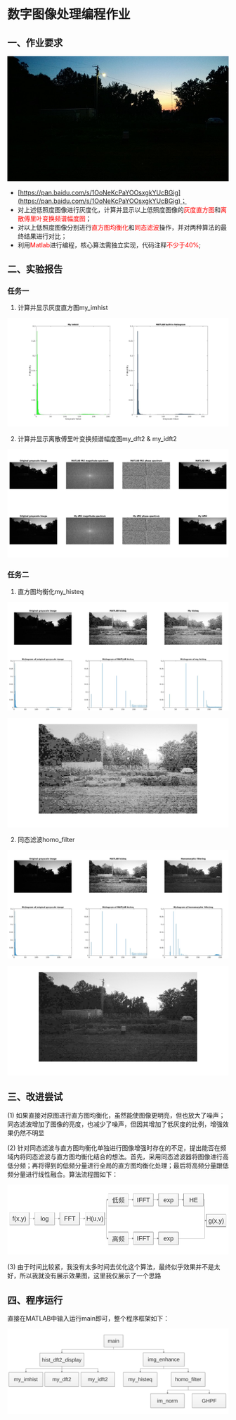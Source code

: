 # 数字图像处理编程作业
## 一、作业要求

![低照度图像](./report/低照度图像.jpg)

- [https://pan.baidu.com/s/1OoNeKcPaYOOsxgkYUcBGig](https://pan.baidu.com/s/1OoNeKcPaYOOsxgkYUcBGig)；
- 对上述低照度图像进行灰度化，计算并显示以上低照度图像的<font color=red>灰度直方图</font>和<font color=red>离散傅里叶变换频谱幅度图</font>；
- 对以上低照度图像分别进行<font color=red>直方图均衡化</font>和<font color=red>同态滤波</font>操作，并对两种算法的最终结果进行对比；
- 利用<font color=red>Matlab</font>进行编程，核心算法需独立实现，代码注释<font color=red>不少于40%</font>;

## 二、实验报告

### 任务一

1. 计算并显示灰度直方图my_imhist​

![hist](./report/hist.jpg)

2. 计算并显示离散傅里叶变换频谱幅度图my_dft2 & my_idft2

![dfft2](./report/dfft2.jpg)

### 任务二

1. 直方图均衡化my_histeq

![histeq](./report/histeq.jpg)

![histeq2](./report/histeq2.jpg)

2. 同态滤波homo_filter

![homo](./report/homo.jpg)

![homo_2](./report/homo_2.jpg)

## 三、改进尝试

(1) 如果直接对原图进行直方图均衡化，虽然能使图像更明亮，但也放大了噪声；同态滤波增加了图像的亮度，也减少了噪声，但因其增加了低灰度的比例，增强效果仍然不明显

(2) 针对同态滤波与直方图均衡化单独进行图像增强时存在的不足，提出能否在频域内将同态滤波与直方图均衡化结合的想法。首先，采用同态滤波器将图像进行高低分频；再将得到的低频分量进行全局的直方图均衡化处理；最后将高频分量跟低频分量进行线性融合。算法流程图如下：

![graph](./report/graph.png)

(3) 由于时间比较紧，我没有太多时间去优化这个算法，最终似乎效果并不是太好，所以我就没有展示效果图，这里我仅展示了一个思路

## 四、程序运行

直接在MATLAB中输入运行main即可，整个程序框架如下：

![workflow](./report/workflow.png)

